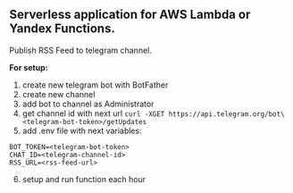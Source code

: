 ## Serverless application for AWS Lambda or Yandex Functions.

Publish RSS Feed to telegram channel.

**For setup:**

1. create new telegram bot with BotFather
2. create new channel
3. add bot to channel as Administrator
4. get channel id with next url `curl -XGET https://api.telegram.org/bot\<telegram-bot-token>/getUpdates`
5. add .env file with next variables:

```
BOT_TOKEN=<telegram-bot-token>
CHAT_ID=<telegram-channel-id>
RSS_URL=<rss-feed-url>
```
6. setup and run function each hour
